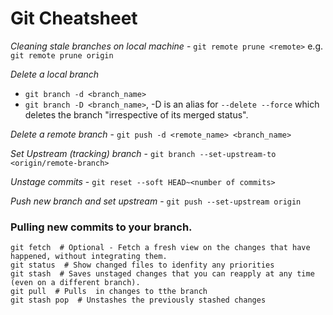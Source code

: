 # Git Cheatsheet

*Cleaning stale branches on local machine* - `git remote prune <remote>` e.g. `git remote prune origin`

*Delete a local branch*
* `git branch -d <branch_name>`
* `git branch -D <branch_name>`, -D is an alias for `--delete --force` which deletes the branch "irrespective of its merged status".

*Delete a remote branch* - `git push -d <remote_name> <branch_name>`

*Set Upstream (tracking) branch* - `git branch --set-upstream-to <origin/remote-branch>`

*Unstage commits* - `git reset --soft HEAD~<number of commits>`

*Push new branch and set upstream* - `git push --set-upstream origin`

### Pulling new commits to your branch.
```
git fetch  # Optional - Fetch a fresh view on the changes that have happened, without integrating them.
git status  # Show changed files to idenfity any priorities
git stash  # Saves unstaged changes that you can reapply at any time (even on a different branch).
git pull  # Pulls  in changes to tthe branch
git stash pop  # Unstashes the previously stashed changes
```